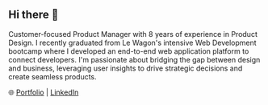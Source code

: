 ## Hi there 👋

Customer-focused Product Manager with 8 years of experience in Product Design. I recently graduated from Le Wagon's intensive Web Development bootcamp where I developed an end-to-end web application platform to connect developers. I'm passionate about bridging the gap between design and business, leveraging user insights to drive strategic decisions and create seamless products.

🌐 [Portfolio](https://thedavidwenk.com) | [LinkedIn](https://linkedin.com/in/davidwenk)
